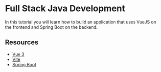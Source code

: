 # Full Stack Java Development 

In this tutorial you will learn how to build an application that uses VueJS on the frontend and Spring Boot on the 
backend. 

## Resources

- [Vue 3](https://v3.vuejs.org/)
- [Vite](https://vitejs.dev/)
- [Spring Boot](https://spring.io/projects/spring-boot)

